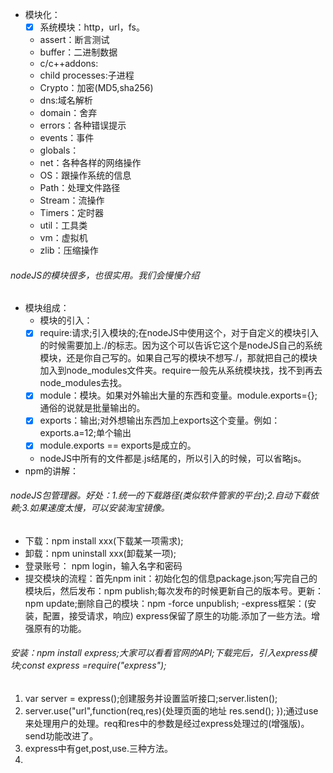 - 模块化：
  - [x] 系统模块：http，url，fs。
  - assert：断言测试
  - buffer：二进制数据
  - c/c++addons:
  - child processes:子进程
  - Crypto：加密(MD5,sha256)
  - dns:域名解析
  - domain：舍弃
  - errors：各种错误提示
  - events：事件
  - globals：
  - net：各种各样的网络操作
  - OS：跟操作系统的信息
  - Path：处理文件路径
  - Stream：流操作
  - Timers：定时器
  - util：工具类
  - vm：虚拟机
  - zlib：压缩操作
######   nodeJS的模块很多，也很实用。我们会慢慢介绍
- 模块组成：
   - 模块的引入：
    - [x] require:请求;引入模块的;在nodeJS中使用这个，对于自定义的模块引入的时候需要加上./的标志。因为这个可以告诉它这个是nodeJS自己的系统模块，还是你自己写的。如果自己写的模块不想写./，那就把自己的模块加入到node_modules文件夹。require一般先从系统模块找，找不到再去node_modules去找。
    - [x] module：模块。如果对外输出大量的东西和变量。module.exports={};通俗的说就是批量输出的。
    - [x] exports：输出;对外想输出东西加上exports这个变量。例如：exports.a=12;单个输出
    - [x]  module.exports ==  exports是成立的。
   - nodeJS中所有的文件都是.js结尾的，所以引入的时候，可以省略js。
- npm的讲解：
###### nodeJS包管理器。好处：1.统一的下载路径(类似软件管家的平台);2.自动下载依赖;3.如果速度太慢，可以安装淘宝镜像。
- 下载：npm install xxx(下载某一项需求);
- 卸载：npm uninstall xxx(卸载某一项);
- 登录账号： npm login，输入名字和密码
- 提交模块的流程：首先npm init：初始化包的信息package.json;写完自己的模块后，然后发布：npm publish;每次发布的时候更新自己的版本号。更新：npm update;删除自己的模块：npm -force unpublish;
-express框架：(安装，配置，接受请求，响应) express保留了原生的功能.添加了一些方法。增强原有的功能。
###### 安装：npm install express;大家可以看看官网的API;下载完后，引入express模块;const express =require("express");
1. var server = express();创建服务并设置监听接口;server.listen();
2. server.use("url",function(req,res){处理页面的地址
    res.send();
});通过use来处理用户的处理。req和res中的参数是经过express处理过的(增强版)。send功能改进了。
3. express中有get,post,use.三种方法。
4. 




